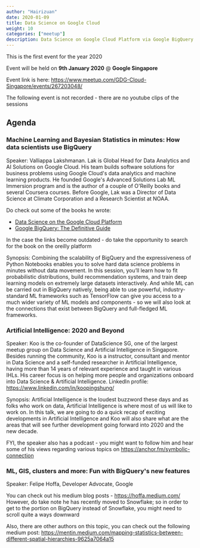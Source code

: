```yaml
---
author: "Hairizuan"
date: 2020-01-09
title: Data Science on Google Cloud
weight: 10
categories: ["meetup"]
description: Data Science on Google Cloud Platform via Google BigQuery and expectations of artificial intelligence in the future
---
```


This is the first event for the year 2020

Event will be held on **9th January 2020** @ **Google Singapore**

Event link is here: https://www.meetup.com/GDG-Cloud-Singapore/events/267203048/

The following event is not recorded - there are no youtube clips of the sessions

## Agenda

### Machine Learning and Bayesian Statistics in minutes: How data scientists use BigQuery

Speaker: Valliappa Lakshmanan. Lak is Global Head for Data Analytics and AI Solutions on Google Cloud. His team builds software solutions for business problems using Google Cloud's data analytics and machine learning products. He founded Google's Advanced Solutions Lab ML Immersion program and is the author of a couple of O'Reilly books and several Coursera courses. Before Google, Lak was a Director of Data Science at Climate Corporation and a Research Scientist at NOAA.

Do check out some of the books he wrote:
- [Data Science on the Google Cloud Platform](https://learning.oreilly.com/library/view/data-science-on/9781491974551/)
- [Google BigQuery: The Definitive Guide](https://learning.oreilly.com/library/view/google-bigquery-the/9781492044451/)

In the case the links become outdated - do take the opportunity to search for the book on the oreilly platform

Synopsis: Combining the scalability of BigQuery and the expressiveness of Python Notebooks enables you to solve hard data science problems in minutes without data movement. In this session, you’ll learn how to fit probabilistic distributions, build recommendation systems, and train deep learning models on extremely large datasets interactively. And while ML can be carried out in BigQuery natively, being able to use powerful, industry-standard ML frameworks such as TensorFlow can give you access to a much wider variety of ML models and components - so we will also look at the connections that exist between BigQuery and full-fledged ML frameworks.

### Artificial Intelligence: 2020 and Beyond

Speaker: Koo is the co-founder of DataScience SG, one of the largest meetup group on Data Science and Artificial Intelligence in Singapore. Besides running the community, Koo is a instructor, consultant and mentor in Data Science and a self-funded researcher in Artificial Intelligence, having more than 14 years of relevant experience and taught in various IHLs. His career focus is on helping more people and organizations onboard into Data Science & Artificial Intelligence. LinkedIn profile: https://www.linkedin.com/in/koopingshung/

Synopsis: Artificial Intelligence is the loudest buzzword these days and as folks who work on data, Artificial Intelligence is where most of us will like to work on. In this talk, we are going to do a quick recap of exciting developments in Artificial Intelligence and Koo will also share what are the areas that will see further development going forward into 2020 and the new decade.

FYI, the speaker also has a podcast - you might want to follow him and hear some of his views regarding various topics on https://anchor.fm/symbolic-connection

### ML, GIS, clusters and more: Fun with BigQuery's new features

Speaker: Felipe Hoffa, Developer Advocate, Google

You can check out his medium blog posts - https://hoffa.medium.com/
However, do take note he has recently moved to Snowflake; so in order to get to the portion on BigQuery instead of Snowflake, you might need to scroll quite a ways downward

Also, there are other authors on this topic, you can check out the following medium post: https://mentin.medium.com/mapping-statistics-between-different-spatial-hierarchies-9625a7064a15